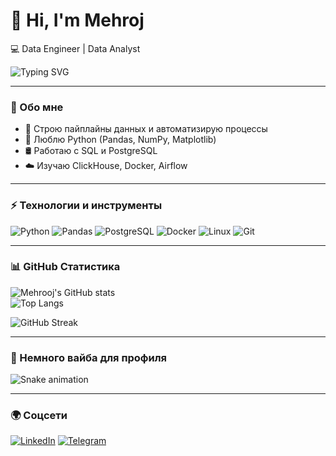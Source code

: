 # 👋 Hi, I'm Mehroj  

💻 Data Engineer | Data Analyst   

<img src="https://readme-typing-svg.herokuapp.com?color=%23F75C7E&lines=Data+Engineer;Backend+Developer;Python+Enthusiast;Future+Go+Developer&center=true&width=500&height=50" alt="Typing SVG" />

---

### 🚀 Обо мне
- 🔧 Строю пайплайны данных и автоматизирую процессы  
- 🐍 Люблю Python (Pandas, NumPy, Matplotlib)  
- 🛢 Работаю с SQL и PostgreSQL  
- ☁️ Изучаю ClickHouse, Docker, Airflow  

---

### ⚡️ Технологии и инструменты
![Python](https://img.shields.io/badge/Python-3776AB?style=for-the-badge&logo=python&logoColor=white)
![Pandas](https://img.shields.io/badge/Pandas-150458?style=for-the-badge&logo=pandas&logoColor=white)
![PostgreSQL](https://img.shields.io/badge/PostgreSQL-316192?style=for-the-badge&logo=postgresql&logoColor=white)
![Docker](https://img.shields.io/badge/Docker-2496ED?style=for-the-badge&logo=docker&logoColor=white)
![Linux](https://img.shields.io/badge/Linux-FCC624?style=for-the-badge&logo=linux&logoColor=black)
![Git](https://img.shields.io/badge/Git-F05032?style=for-the-badge&logo=git&logoColor=white)

---

### 📊 GitHub Статистика
![Mehrooj's GitHub stats](https://github-readme-stats.vercel.app/api?username=ТВОЙ_НИК&show_icons=true&theme=radical)  
![Top Langs](https://github-readme-stats.vercel.app/api/top-langs/?username=ТВОЙ_НИК&layout=compact&theme=radical)  

![GitHub Streak](https://github-readme-streak-stats.herokuapp.com/?user=ТВОЙ_НИК&theme=radical)

---

### 🎵 Немного вайба для профиля
![Snake animation](https://github.com/ТВОЙ_НИК/ТВОЙ_НИК/blob/output/github-contribution-grid-snake.svg)

---

### 🌍 Соцсети
[![LinkedIn](https://img.shields.io/badge/LinkedIn-0A66C2?style=for-the-badge&logo=linkedin&logoColor=white)](https://linkedin.com/in/ТВОЙ_ЛИНК)
[![Telegram](https://img.shields.io/badge/Telegram-26A5E4?style=for-the-badge&logo=telegram&logoColor=white)](https://t.me/ТВОЙ_НИК)
